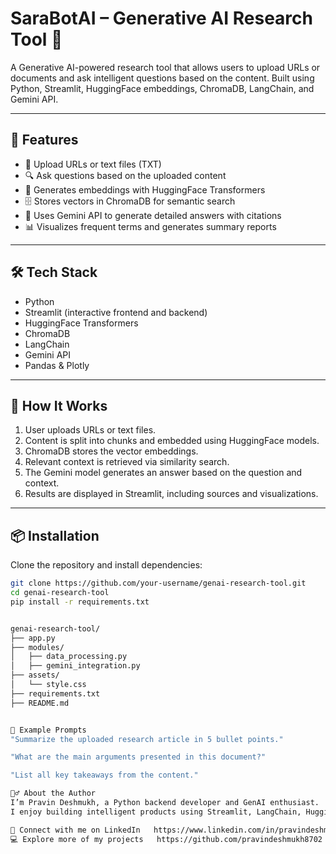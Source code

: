 # SaraBotAI – Generative AI Research Tool 🤖

A Generative AI-powered research tool that allows users to upload URLs or documents and ask intelligent questions based on the content. Built using Python, Streamlit, HuggingFace embeddings, ChromaDB, LangChain, and Gemini API.

---

## 🔧 Features

- 📄 Upload URLs or text files (TXT)
- 🔍 Ask questions based on the uploaded content
- 🧠 Generates embeddings with HuggingFace Transformers
- 🗄️ Stores vectors in ChromaDB for semantic search
- 💬 Uses Gemini API to generate detailed answers with citations
- 📊 Visualizes frequent terms and generates summary reports

---

## 🛠 Tech Stack

- Python
- Streamlit (interactive frontend and backend)
- HuggingFace Transformers
- ChromaDB
- LangChain
- Gemini API
- Pandas & Plotly

---

## 🚀 How It Works

1. User uploads URLs or text files.
2. Content is split into chunks and embedded using HuggingFace models.
3. ChromaDB stores the vector embeddings.
4. Relevant context is retrieved via similarity search.
5. The Gemini model generates an answer based on the question and context.
6. Results are displayed in Streamlit, including sources and visualizations.

---

## 📦 Installation

Clone the repository and install dependencies:

```bash
git clone https://github.com/your-username/genai-research-tool.git
cd genai-research-tool
pip install -r requirements.txt


genai-research-tool/
├── app.py
├── modules/
│   ├── data_processing.py
│   ├── gemini_integration.py
├── assets/
│   └── style.css
├── requirements.txt
├── README.md


🧪 Example Prompts
"Summarize the uploaded research article in 5 bullet points."

"What are the main arguments presented in this document?"

"List all key takeaways from the content."

🙋‍♂️ About the Author
I’m Pravin Deshmukh, a Python backend developer and GenAI enthusiast.
I enjoy building intelligent products using Streamlit, LangChain, HuggingFace, and Gemini/OpenAI APIs.

📩 Connect with me on LinkedIn   https://www.linkedin.com/in/pravindeshmukh8702
💻 Explore more of my projects   https://github.com/pravindeshmukh8702
